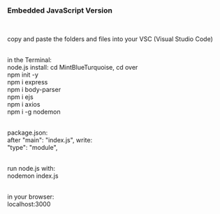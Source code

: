 <h3> Embedded JavaScript Version </h3> <br>

copy and paste the folders and files into your VSC (Visual Studio Code) <br> <br>

in the Terminal: <br>
node.js install: cd MintBlueTurquoise, cd over <br>
npm init -y <br>
npm i express <br>
npm i body-parser <br>
npm i ejs <br>
npm i axios <br>
npm i -g nodemon <br> <br>


package.json: <br>
after "main": "index.js", write: <br> 
"type": "module", <br> <br>


run node.js with: <br>
nodemon index.js <br> <br>

in your browser: <br>
localhost:3000
